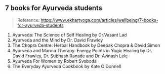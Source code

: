 ## 7 books for Ayurveda students 
> Reference: https://www.ekhartyoga.com/articles/wellbeing/7-books-for-ayurveda-students
1. Ayurveda: The Science of Self Healing by Dr.Vasant Lad
2. Ayurveda and the Mind by Dr. David Frawley
3. The Chopra Centre: Herbal Handbook by Deepak Chopra & David Simon
4. Ayurveda and Marma Therapy: Energy Points in Yogic Healing by Dr. David Frawley, Dr. Subhash Ranade and Dr. Avinash Lele
5. Ayurveda For Women by Robert Svoboda
6. The Everyday Ayurveda Cookbook by Kate O’Donnell